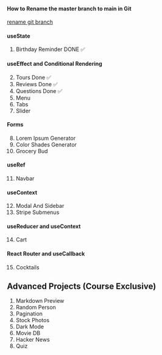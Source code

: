 #### How to Rename the master branch to main in Git

[rename git branch](https://www.git-tower.com/learn/git/faq/git-rename-master-to-main)

#### useState

1. Birthday Reminder DONE ✅

#### useEffect and Conditional Rendering

2. Tours Done ✅
3. Reviews Done ✅
4. Questions Done ✅
5. Menu
6. Tabs
7. Slider

#### Forms

8. Lorem Ipsum Generator
9. Color Shades Generator
10. Grocery Bud

#### useRef

11. Navbar

#### useContext

12. Modal And Sidebar
13. Stripe Submenus

#### useReducer and useContext

14. Cart

#### React Router and useCallback

15. Cocktails

## Advanced Projects (Course Exclusive)

1.  Markdown Preview
2.  Random Person
3.  Pagination
4.  Stock Photos
5.  Dark Mode
6.  Movie DB
7.  Hacker News
8.  Quiz
